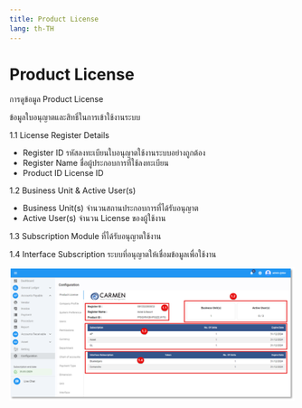 ```yaml
---
title: Product License
lang: th-TH
---
```


# Product License

การดูข้อมูล Product License

ข้อมูลใบอนุญาตและสิทธิ์ในการเข้าใช้งานระบบ

1.1 License Register Details

- Register ID รหัสลงทะเบียนใบอนุญาตใช้งานระบบอย่างถูกต้อง
- Register Name ชื่อผู้ประกอบการที่ใช้ลงทะเบียน
- Product ID License ID

1.2 Business Unit & Active User(s)

- Business Unit(s) จำนวนสถานประกอบการที่ได้รับอนุญาต
- Active User(s) จำนวน License ของผู้ใช้งาน

1.3 Subscription Module ที่ได้รับอนุญาตใช้งาน

1.4 Interface Subscription ระบบที่อนุญาตให้เชื่อมข้อมูลเพื่อใช้งาน

![alt text](image.png)


